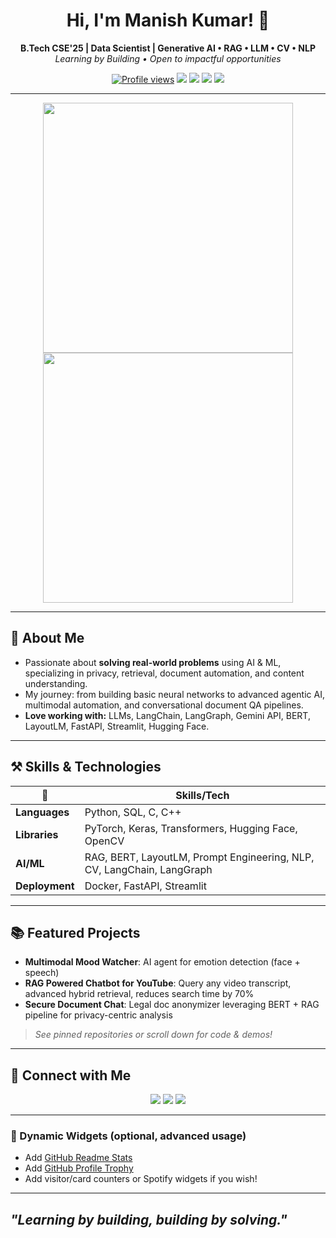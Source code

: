 <h1 align="center">Hi, I'm Manish Kumar! 👋</h1>
<p align="center">
  <b>B.Tech CSE'25 | Data Scientist | Generative AI • RAG • LLM • CV • NLP</b><br>
  <i>Learning by Building • Open to impactful opportunities</i>
</p>

<p align="center">
  <a href="https://github.com/kumar2302github"><img src="https://komarev.com/ghpvc/?username=kumar2302github&style=flat-square" alt="Profile views" /></a>
  <img src="https://img.shields.io/badge/python-3776AB?style=flat-square&logo=python&logoColor=white" />
  <img src="https://img.shields.io/badge/langchain-000000?style=flat-square&logo=langchain&logoColor=white" />
  <img src="https://img.shields.io/badge/nlp-5e2fa2?style=flat-square" />
  <img src="https://img.shields.io/badge/deep%20learning-08c?style=flat-square" />
</p>

---

<p align="center">
  <img src="https://github-readme-stats.vercel.app/api?username=kumar2302github&show_icons=true&theme=default" width="400"/>
  <img src="https://github-readme-streak-stats.herokuapp.com/?user=kumar2302github&theme=default" width="400"/>
</p>

---

## 🚀 About Me

- Passionate about **solving real-world problems** using AI & ML, specializing in privacy, retrieval, document automation, and content understanding.
- My journey: from building basic neural networks to advanced agentic AI, multimodal automation, and conversational document QA pipelines.
- **Love working with:** LLMs, LangChain, LangGraph, Gemini API, BERT, LayoutLM, FastAPI, Streamlit, Hugging Face.

---


## ⚒️ Skills & Technologies

| 🔹      | Skills/Tech                 |
| ------- | -------------------------- |
| **Languages**   | Python, SQL, C, C++         |
| **Libraries**   | PyTorch, Keras, Transformers, Hugging Face, OpenCV |
| **AI/ML**       | RAG, BERT, LayoutLM, Prompt Engineering, NLP, CV, LangChain, LangGraph |
| **Deployment**  | Docker, FastAPI, Streamlit   |

---

## 📚 Featured Projects

- **Multimodal Mood Watcher**: AI agent for emotion detection (face + speech)
- **RAG Powered Chatbot for YouTube**: Query any video transcript, advanced hybrid retrieval, reduces search time by 70%
- **Secure Document Chat**: Legal doc anonymizer leveraging BERT + RAG pipeline for privacy-centric analysis

> _See pinned repositories or scroll down for code & demos!_

---

## 🔗 Connect with Me

<p align="center">
  <a href="https://www.linkedin.com/in/manish-kumar-7915a7267/"><img src="https://img.shields.io/badge/LinkedIn-blue?logo=linkedin" /></a>
  <a href="mailto:krmanish2302@gmail.com"><img src="https://img.shields.io/badge/Gmail-red?logo=gmail" /></a>
  <a href="https://github.com/kumar2302github"><img src="https://img.shields.io/badge/GitHub-black?logo=github" /></a>
</p>

---

### 🌟 Dynamic Widgets (optional, advanced usage)
- Add [GitHub Readme Stats](https://github.com/anuraghazra/github-readme-stats)
- Add [GitHub Profile Trophy](https://github.com/ryo-ma/github-profile-trophy)
- Add visitor/card counters or Spotify widgets if you wish!

---

<i>"Learning by building, building by solving."</i>
---
